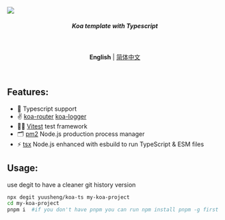 ![](https://cdn.jsdelivr.net/gh/yuusheng/picgo/img/koates%20logo.png)

<h5 align='center'>Koa template with Typescript</h5>

<br />

<p align='center'>
<b>English</b> | <a  href="https://github.com/yuusheng/koa-ts/blob/master/README.zh-CN.md">简体中文</a>
</p>

<br />

## Features:

- 💪 Typescript support
- ✌️ [koa-router](https://github.com/koajs/router) [koa-logger](https://github.com/koajs/logger)
- 👂🏻 [Vitest](https://vitest.dev/) test framework
- 🗂 [pm2](https://pm2.keymetrics.io/) Node.js production process manager
- ⚡️ [tsx](https://github.com/esbuild-kit/tsx) Node.js enhanced with esbuild to run TypeScript & ESM files

## Usage:

use degit to have a cleaner git history version

```bash
npx degit yuusheng/koa-ts my-koa-project
cd my-koa-project
pnpm i  #if you don't have pnpm you can run npm install pnpm -g first
```
